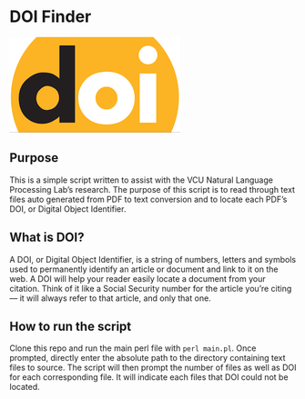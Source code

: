 # DOI Finder
![DOI](images.png)


## Purpose
This is a simple script written to assist with the VCU Natural Language Processing Lab’s research.
The purpose of this script is to read through text files auto generated from PDF to text conversion and to locate each PDF’s DOI, or Digital Object Identifier.

## What is DOI?
A DOI, or Digital Object Identifier, is a string of numbers, letters and symbols used to permanently identify an article or document and link to it on the web. A DOI will help your reader easily locate a document from your citation. Think of it like a Social Security number for the article you’re citing — it will always refer to that article, and only that one.

## How to run the script
Clone this repo and run the main perl file with `perl main.pl`. Once prompted, directly enter the absolute path to the directory containing text files to source.
The script will then prompt the number of files as well as DOI for each corresponding file. It will indicate each files that DOI could not be located.